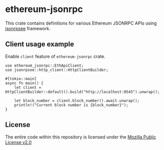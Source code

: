 # ethereum-jsonrpc
This crate contains definitions for various Ethereum JSONRPC APIs using [jsonrpsee](https://github.com/paritytech/jsonrpsee) framework.

## Client usage example
Enable `client` feature of `ethereum-jsonrpc` crate.

```rust,no_run
use ethereum_jsonrpc::EthApiClient;
use jsonrpsee::http_client::HttpClientBuilder;

#[tokio::main]
async fn main() {
    let client = HttpClientBuilder::default().build("http://localhost:8545").unwrap();

    let block_number = client.block_number().await.unwrap();
    println!("Current block number is {block_number}");
}
```

## License
The entire code within this repository is licensed under the [Mozilla Public License v2.0](./LICENSE)
